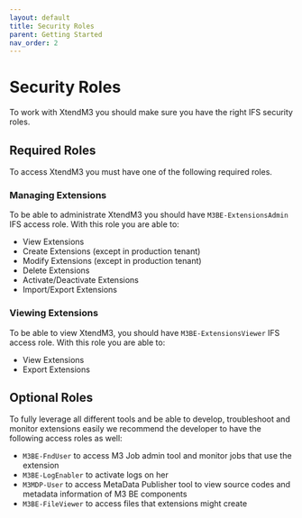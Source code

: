 ```yaml
---
layout: default
title: Security Roles
parent: Getting Started
nav_order: 2
---
```


# Security Roles
To work with XtendM3 you should make sure you have the right IFS security roles.

## Required Roles
To access XtendM3 you must have one of the following required roles.

### Managing Extensions
To be able to administrate XtendM3 you should have `M3BE-ExtensionsAdmin` IFS access role. With this role you are able to:

* View Extensions
* Create Extensions (except in production tenant)
* Modify Extensions (except in production tenant)
* Delete Extensions 
* Activate/Deactivate Extensions
* Import/Export Extensions

### Viewing Extensions
To be able to view XtendM3, you should have `M3BE-ExtensionsViewer` IFS access role. With this role you are able to:

* View Extensions
* Export Extensions

## Optional Roles
To fully leverage all different tools and be able to develop, troubleshoot and monitor extensions easily we recommend the
developer to have the following access roles as well:

* `M3BE-FndUser` to access M3 Job admin tool and monitor jobs that use the extension
* `M3BE-LogEnabler` to activate logs on her 
* `M3MDP-User` to access MetaData Publisher tool to view source codes and metadata information of M3 BE components
* `M3BE-FileViewer` to access files that extensions might create